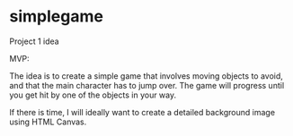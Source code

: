 # simplegame
Project 1 idea

MVP:

The idea is to create a simple game that involves moving objects to avoid, and that the main character has to jump over.
The game will progress until you get hit by one of the objects in your way.

If there is time, I will ideally want to create a detailed background image using HTML Canvas.
